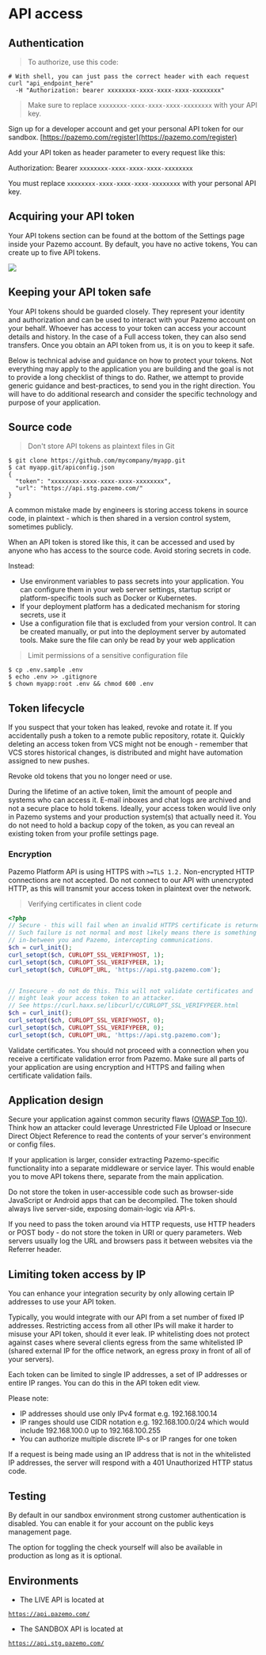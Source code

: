 # API access

## Authentication

> To authorize, use this code:


```shell
# With shell, you can just pass the correct header with each request
curl "api_endpoint_here"
  -H "Authorization: bearer xxxxxxxx-xxxx-xxxx-xxxx-xxxxxxxx"
```

> Make sure to replace `xxxxxxxx-xxxx-xxxx-xxxx-xxxxxxxx` with your API key.

Sign up for a developer account and get your personal API token for our sandbox. [https://pazemo.com/register](https://pazemo.com/register)

Add your API token as header parameter to every request like this:

Authorization: Bearer `xxxxxxxx-xxxx-xxxx-xxxx-xxxxxxxx`

<aside class="notice">
You must replace <code>xxxxxxxx-xxxx-xxxx-xxxx-xxxxxxxx</code> with your personal API key.
</aside>

## Acquiring your API token

Your API tokens section can be found at the bottom of the Settings page inside your Pazemo account. By default, you have no active tokens, You can create up to five API tokens.

<img src="https://raw.githubusercontent.com/Pazemo/docs/main/source/images/api-key.jpg">

## Keeping your API token safe

Your API tokens should be guarded closely. They represent your identity and authorization and can be used to interact with your Pazemo account on your behalf. Whoever has access to your token can access your account details and history. In the case of a Full access token, they can also send transfers. Once you obtain an API token from us, it is on you to keep it safe.

Below is technical advise and guidance on how to protect your tokens. Not everything may apply to the application you are building and the goal is not to provide a long checklist of things to do. Rather, we attempt to provide generic guidance and best-practices, to send you in the right direction. You will have to do additional research and consider the specific technology and purpose of your application.

## Source code

> Don't store API tokens as plaintext files in Git

```
$ git clone https://github.com/mycompany/myapp.git
$ cat myapp.git/apiconfig.json
{
  "token": "xxxxxxxx-xxxx-xxxx-xxxx-xxxxxxxx",
  "url": "https://api.stg.pazemo.com/"
}
```

A common mistake made by engineers is storing access tokens in source code, in plaintext - which is then shared in a version control system, sometimes publicly.

When an API token is stored like this, it can be accessed and used by anyone who has access to the source code. Avoid storing secrets in code.

Instead:

- Use environment variables to pass secrets into your application. You can configure them in your web server settings, startup script or platform-specific tools such as Docker or Kubernetes.
- If your deployment platform has a dedicated mechanism for storing secrets, use it
- Use a configuration file that is excluded from your version control. It can be created manually, or put into the deployment server by automated tools. Make sure the file can only be read by your web application

> Limit permissions of a sensitive configuration file

```
$ cp .env.sample .env
$ echo .env >> .gitignore
$ chown myapp:root .env && chmod 600 .env
```

## Token lifecycle

If you suspect that your token has leaked, revoke and rotate it. If you accidentally push a token to a remote public repository, rotate it. Quickly deleting an access token from VCS might not be enough - remember that VCS stores historical changes, is distributed and might have automation assigned to new pushes.

Revoke old tokens that you no longer need or use.

During the lifetime of an active token, limit the amount of people and systems who can access it. E-mail inboxes and chat logs are archived and not a secure place to hold tokens. Ideally, your access token would live only in Pazemo systems and your production system(s) that actually need it. You do not need to hold a backup copy of the token, as you can reveal an existing token from your profile settings page.

### Encryption

Pazemo Platform API is using HTTPS with <code>>=TLS 1.2.</code> Non-encrypted HTTP connections are not accepted. Do not connect to our API with unencrypted HTTP, as this will transmit your access token in plaintext over the network.

> Verifying certificates in client code

```php
<?php
// Secure - this will fail when an invalid HTTPS certificate is returned.
// Such failure is not normal and most likely means there is something
// in-between you and Pazemo, intercepting communications.
$ch = curl_init();
curl_setopt($ch, CURLOPT_SSL_VERIFYHOST, 1);
curl_setopt($ch, CURLOPT_SSL_VERIFYPEER, 1);
curl_setopt($ch, CURLOPT_URL, 'https://api.stg.pazemo.com');


// Insecure - do not do this. This will not validate certificates and
// might leak your access token to an attacker.
// See https://curl.haxx.se/libcurl/c/CURLOPT_SSL_VERIFYPEER.html
$ch = curl_init();
curl_setopt($ch, CURLOPT_SSL_VERIFYHOST, 0);
curl_setopt($ch, CURLOPT_SSL_VERIFYPEER, 0);
curl_setopt($ch, CURLOPT_URL, 'https://api.stg.pazemo.com');
```

Validate certificates. You should not proceed with a connection when you receive a certificate validation error from Pazemo. Make sure all parts of your application are using encryption and HTTPS and failing when certificate validation fails.

## Application design

Secure your application against common security flaws (<a href="https://www.owasp.org/index.php/Top_10-2017_Top_10">OWASP Top 10</a>). Think how an attacker could leverage Unrestricted File Upload or Insecure Direct Object Reference to read the contents of your server's environment or config files.

If your application is larger, consider extracting Pazemo-specific functionality into a separate middleware or service layer. This would enable you to move API tokens there, separate from the main application.

Do not store the token in user-accessible code such as browser-side JavaScript or Android apps that can be decompiled. The token should always live server-side, exposing domain-logic via API-s.

If you need to pass the token around via HTTP requests, use HTTP headers or POST body - do not store the token in URI or query parameters. Web servers usually log the URL and browsers pass it between websites via the Referrer header.

## Limiting token access by IP

You can enhance your integration security by only allowing certain IP addresses to use your API token.

Typically, you would integrate with our API from a set number of fixed IP addresses. Restricting access from all other IPs will make it harder to misuse your API token, should it ever leak. IP whitelisting does not protect against cases where several clients egress from the same whitelisted IP (shared external IP for the office network, an egress proxy in front of all of your servers).

Each token can be limited to single IP addresses, a set of IP addresses or entire IP ranges. You can do this in the API token edit view.

Please note:

- IP addresses should use only IPv4 format e.g. 192.168.100.14
- IP ranges should use CIDR notation e.g. 192.168.100.0/24 which would include 192.168.100.0 up to 192.168.100.255
- You can authorize multiple discrete IP-s or IP ranges for one token

If a request is being made using an IP address that is not in the whitelisted IP addresses, the server will respond with a 401 Unauthorized HTTP status code.

## Testing

By default in our sandbox environment strong customer authentication is disabled. You can enable it for your account on the public keys management page.

The option for toggling the check yourself will also be available in production as long as it is optional.

## Environments

- The LIVE API is located at

<code><a href="https://api.pazemo.com/">https://api.pazemo.com/</a></code>

- The SANDBOX API is located at

<code><a href="https://api.stg.pazemo.com/">https://api.stg.pazemo.com/</a></code>